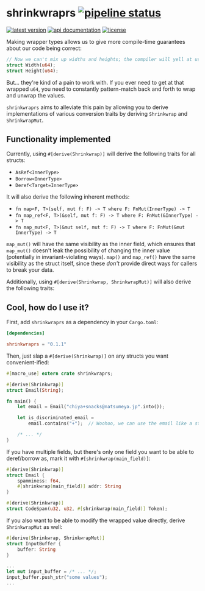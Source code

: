 # shrinkwraprs [![pipeline status](https://gitlab.com/williamyaoh/shrinkwraprs/badges/master/pipeline.svg)](https://gitlab.com/williamyaoh/shrinkwraprs/commits/master)

[![latest version](https://img.shields.io/crates/v/shrinkwraprs.svg)](https://crates.io/crates/shrinkwraprs)
[![api documentation](https://docs.rs/shrinkwraprs/badge.svg)](https://docs.rs/shrinkwraprs)
[![license](https://img.shields.io/badge/license-BSD--3-ff69b4.svg)](https://gitlab.com/williamyaoh/shrinkwraprs/blob/master/LICENSE)

Making wrapper types allows us to give more compile-time
guarantees about our code being correct:

```rust
// Now we can't mix up widths and heights; the compiler will yell at us!
struct Width(u64);
struct Height(u64);
```

But... they're kind of a pain to work with. If you ever need to get at
that wrapped `u64`, you need to constantly pattern-match back and forth
to wrap and unwrap the values.

`shrinkwraprs` aims to alleviate this pain by allowing you to derive
implementations of various conversion traits by deriving
`Shrinkwrap` and `ShrinkwrapMut`.

## Functionality implemented

Currently, using `#[derive(Shrinkwrap)]` will derive the following traits
for all structs:

* `AsRef<InnerType>`
* `Borrow<InnerType>`
* `Deref<Target=InnerType>`

It will also derive the following inherent methods:

* `fn map<F, T>(self, mut f: F) -> T where F: FnMut(InnerType) -> T`
* `fn map_ref<F, T>(&self, mut f: F) -> T where F: FnMut(&InnerType) -> T`
* `fn map_mut<F, T>(&mut self, mut f: F) -> T where F: FnMut(&mut InnerType) -> T`

`map_mut()` will have the same visibility as the inner field, which ensures
that `map_mut()` doesn't leak the possibility of changing the inner value
(potentially in invariant-violating ways). `map()` and `map_ref()` have the
same visibility as the struct itself, since these *don't* provide direct
ways for callers to break your data.

Additionally, using `#[derive(Shrinkwrap, ShrinkwrapMut)]` will also
derive the following traits:

## Cool, how do I use it?

First, add `shrinkwraprs` as a dependency in your `Cargo.toml`:

```toml
[dependencies]

shrinkwraprs = "0.1.1"
```

Then, just slap a `#[derive(Shrinkwrap)]` on any structs you want
convenient-ified:

```rust
#[macro_use] extern crate shrinkwraprs;

#[derive(Shrinkwrap)]
struct Email(String);

fn main() {
    let email = Email("chiya+snacks@natsumeya.jp".into());

    let is_discriminated_email =
        email.contains("+");  // Woohoo, we can use the email like a string!

    /* ... */
}
```

If you have multiple fields, but there's only one field you want to be able
to deref/borrow as, mark it with `#[shrinkwrap(main_field)]`:

```rust
#[derive(Shrinkwrap)]
struct Email {
    spamminess: f64,
    #[shrinkwrap(main_field)] addr: String
}

#[derive(Shrinkwrap)]
struct CodeSpan(u32, u32, #[shrinkwrap(main_field)] Token);
```

If you also want to be able to modify the wrapped value directly,
derive `ShrinkwrapMut` as well:

```rust
#[derive(Shrinkwrap, ShrinkwrapMut)]
struct InputBuffer {
    buffer: String
}

...
let mut input_buffer = /* ... */;
input_buffer.push_str("some values");
...
```
